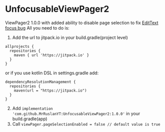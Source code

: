 # UnfocusableViewPager2
ViewPager2 1.0.0 with added ability to disable page selection to fix 
[EditText focus bug](https://github.com/android/views-widgets-samples/issues/107)
All you need to do is:
1. Add the url to jitpack.io in your build.gradle(project level)
  ```
  allprojects {
    repositories {
      maven { url 'https://jitpack.io' }
    }
  }
  ```
or if you use kotlin DSL in settings.gradle add:
   ```
   dependencyResolutionManagement {
     repositories {
       maven(url = "https://jitpack.io")
     }
   }
   ```
2. Add `implementation 'com.github.MrRuslanYT:UnfocusableViewPager2:1.0.0'` in your build.gradle(app)
3. Call `viewPager.pageSelectionEnabled = false // default value is true`
